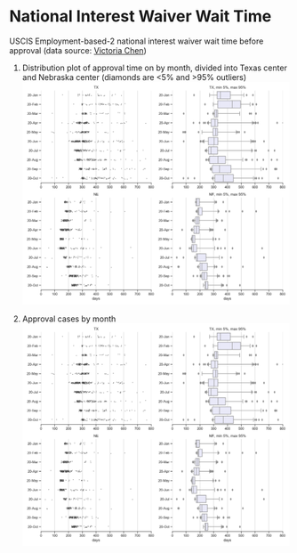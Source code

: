 # National Interest Waiver Wait Time
USCIS Employment-based-2 national interest waiver wait time before approval (data source: [Victoria Chen](https://www.wegreened.com/eb1_niw_approvals))

1. Distribution plot of approval time on by month, divided into Texas center and Nebraska center (diamonds are <5% and >95% outliers)
![Figure_1](https://github.com/happy-fish-01/National_interest_waiver_waittime/blob/main/fig1.png)

2. Approval cases by month
![Figure_2](https://github.com/happy-fish-01/National_interest_waiver_waittime/blob/main/fig1.png)
